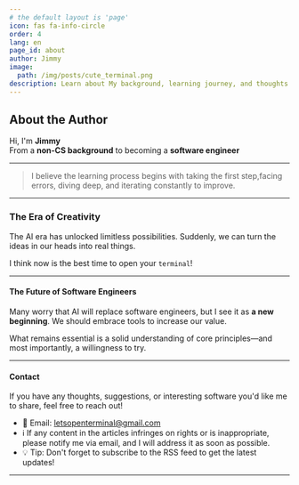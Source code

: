 ```yaml
---
# the default layout is 'page'
icon: fas fa-info-circle
order: 4
lang: en
page_id: about
author: Jimmy
image:
  path: /img/posts/cute_terminal.png
description: Learn about My background, learning journey, and thoughts on software development.
---
```

## About the Author

Hi, I'm **Jimmy**  
From a **non-CS background** to becoming a **software engineer**

---

> I believe the learning process begins with taking the first step,facing errors, diving deep, and iterating constantly to improve.

---

### The Era of Creativity

The AI era has unlocked limitless possibilities. Suddenly, we can turn the ideas in our heads into real things.

I think now is the best time to open your `terminal`!

---

#### The Future of Software Engineers

Many worry that AI will replace software engineers, but I see it as **a new beginning**. We should embrace tools to increase our value.

What remains essential is a solid understanding of core principles—and most importantly, a willingness to try.

---

#### Contact

If you have any thoughts, suggestions, or interesting software you'd like me to share, feel free to reach out!  
- 📧 Email: [letsopenterminal@gmail.com](mailto:letsopenterminal@gmail.com)
- ℹ️ If any content in the articles infringes on rights or is inappropriate, please notify me via email, and I will address it as soon as possible.
- 💡 Tip: Don't forget to subscribe to the RSS feed to get the latest updates!

---
